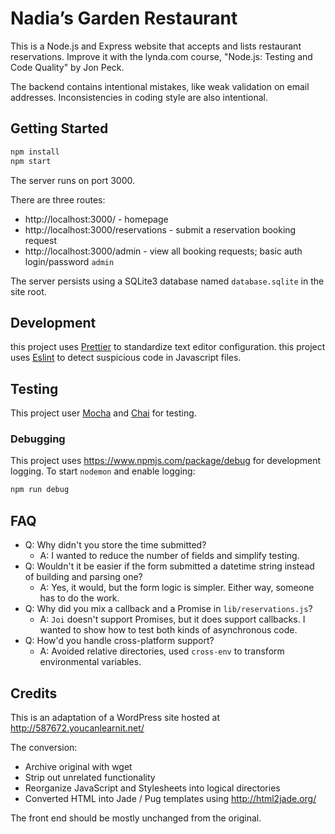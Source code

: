 # Nadia’s Garden Restaurant

This is a Node.js and Express website that accepts and lists restaurant reservations. Improve it with the lynda.com course, "Node.js: Testing and Code Quality" by Jon Peck.

The backend contains intentional mistakes, like weak validation on email addresses. Inconsistencies in coding style are also intentional.

## Getting Started

```bash
npm install
npm start
```

The server runs on port 3000.

There are three routes:

-   http://localhost:3000/ - homepage
-   http://localhost:3000/reservations - submit a reservation booking request
-   http://localhost:3000/admin - view all booking requests; basic auth login/password `admin`

The server persists using a SQLite3 database named `database.sqlite` in the site root.

## Development

this project uses [Prettier](https://prettier.io/) to standardize text editor configuration.
this project uses [Eslint](https://eslint.org) to detect suspicious code in Javascript files.

## Testing

This project user [Mocha](https://mochajs.org/) and [Chai](https://www.chaijs.com/) for testing.

### Debugging

This project uses https://www.npmjs.com/package/debug for development logging. To start `nodemon` and enable logging:

```bash
npm run debug
```

## FAQ

-   Q: Why didn't you store the time submitted?
    -   A: I wanted to reduce the number of fields and simplify testing.
-   Q: Wouldn't it be easier if the form submitted a datetime string instead of building and parsing one?
    -   A: Yes, it would, but the form logic is simpler. Either way, someone has to do the work.
-   Q: Why did you mix a callback and a Promise in `lib/reservations.js`?
    -   A: `Joi` doesn't support Promises, but it does support callbacks. I wanted to show how to test both kinds of asynchronous code.
-   Q: How'd you handle cross-platform support?
    -   A: Avoided relative directories, used `cross-env` to transform environmental variables.

## Credits

This is an adaptation of a WordPress site hosted at http://587672.youcanlearnit.net/

The conversion:

-   Archive original with wget
-   Strip out unrelated functionality
-   Reorganize JavaScript and Stylesheets into logical directories
-   Converted HTML into Jade / Pug templates using http://html2jade.org/

The front end should be mostly unchanged from the original.
